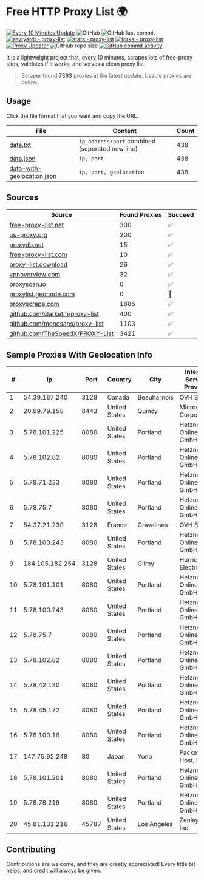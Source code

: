 
# Free HTTP Proxy List 🌍

[![Every 10 Minutes Update](https://github.com/mertguvencli/http-proxy-list/actions/workflows/main.yml/badge.svg?branch=main)](https://github.com/mertguvencli/http-proxy-list/actions/workflows/main.yml)
![GitHub](https://img.shields.io/github/license/mertguvencli/http-proxy-list)
![GitHub last commit](https://img.shields.io/github/last-commit/mertguvencli/http-proxy-list)
[![zevtyardt - proxy-list](https://img.shields.io/static/v1?label=zevtyardt&message=proxy-list&color=blue&logo=github)](https://github.com/zevtyardt/proxy-list "Go to GitHub repo")
[![stars - proxy-list](https://img.shields.io/github/stars/zevtyardt/proxy-list?style=social)](https://github.com/zevtyardt/proxy-list)
[![forks - proxy-list](https://img.shields.io/github/forks/zevtyardt/proxy-list?style=social)](https://github.com/zevtyardt/proxy-list)
[![Proxy Updater](https://github.com/zevtyardt/proxy-list/workflows/Proxy%20Updater/badge.svg)](https://github.com/zevtyardt/proxy-list/actions?query=workflow:"Proxy+Updater")
![GitHub repo size](https://img.shields.io/github/repo-size/zevtyardt/proxy-list)
[![GitHub commit activity](https://img.shields.io/github/commit-activity/m/zevtyardt/proxy-list?logo=commits)](https://github.com/zevtyardt/proxy-list/commits/main)

It is a lightweight project that, every 10 minutes, scrapes lots of free-proxy sites, validates if it works, and serves a clean proxy list.

> Scraper found **7393** proxies at the latest update. Usable proxies are below.

## Usage

Click the file format that you want and copy the URL.

|File|Content|Count|
|----|-------|-----|
|[data.txt](https://raw.githubusercontent.com/mertguvencli/http-proxy-list/main/proxy-list/data.txt)|`ip_address:port` combined (seperated new line)|438|
|[data.json](https://raw.githubusercontent.com/mertguvencli/http-proxy-list/main/proxy-list/data.json)|`ip, port`|438|
|[data-with-geolocation.json](https://raw.githubusercontent.com/mertguvencli/http-proxy-list/main/proxy-list/data-with-geolocation.json)|`ip, port, geolocation`|438|

## Sources

|Source|Found Proxies|Succeed|
|------|-------------|-------|
|[free-proxy-list.net](https://free-proxy-list.net)|300|✅|
|[us-proxy.org](https://www.us-proxy.org)|200|✅|
|[proxydb.net](http://proxydb.net)|15|✅|
|[free-proxy-list.com](https://free-proxy-list.com/?page=&port=&type%5B%5D=http&type%5B%5D=https&up_time=0&search=Search)|10|✅|
|[proxy-list.download](https://www.proxy-list.download/HTTP)|26|✅|
|[vpnoverview.com](https://vpnoverview.com/privacy/anonymous-browsing/free-proxy-servers)|32|✅|
|[proxyscan.io](https://www.proxyscan.io)|0|✅|
|[proxylist.geonode.com](https://proxylist.geonode.com/api/proxy-list?limit=300&page=1&sort_by=lastChecked&sort_type=desc&protocols=http,https)|0|🚫|
|[proxyscrape.com](https://api.proxyscrape.com/v2/?request=displayproxies&protocol=http&timeout=10000&country=all&ssl=all&anonymity=all)|1886|✅|
|[github.com/clarketm/proxy-list](https://raw.githubusercontent.com/clarketm/proxy-list/master/proxy-list-raw.txt)|400|✅|
|[github.com/monosans/proxy-list](https://raw.githubusercontent.com/monosans/proxy-list/main/proxies/http.txt)|1103|✅|
|[github.com/TheSpeedX/PROXY-List](https://raw.githubusercontent.com/TheSpeedX/PROXY-List/master/http.txt)|3421|✅|


## Sample Proxies With Geolocation Info

|#|Ip|Port|Country|City|Internet Service Provider|
|-|--|----|-------|----|-------------------------|
|1|54.39.187.240|3128|Canada|Beauharnois|OVH SAS|
|2|20.69.79.158|8443|United States|Quincy|Microsoft Corporation|
|3|5.78.101.225|8080|United States|Portland|Hetzner Online GmbH|
|4|5.78.102.82|8080|United States|Portland|Hetzner Online GmbH|
|5|5.78.71.233|8080|United States|Portland|Hetzner Online GmbH|
|6|5.78.75.7|8080|United States|Portland|Hetzner Online GmbH|
|7|54.37.21.230|3128|France|Gravelines|OVH SAS|
|8|5.78.100.243|8080|United States|Portland|Hetzner Online GmbH|
|9|184.105.182.254|3128|United States|Gilroy|Hurricane Electric LLC|
|10|5.78.101.101|8080|United States|Portland|Hetzner Online GmbH|
|11|5.78.100.243|8080|United States|Portland|Hetzner Online GmbH|
|12|5.78.75.7|8080|United States|Portland|Hetzner Online GmbH|
|13|5.78.102.82|8080|United States|Portland|Hetzner Online GmbH|
|14|5.78.42.130|8080|United States|Portland|Hetzner Online GmbH|
|15|5.78.45.172|8080|United States|Portland|Hetzner Online GmbH|
|16|5.78.100.18|8080|United States|Portland|Hetzner Online GmbH|
|17|147.75.92.248|80|Japan|Yono|Packet Host, Inc.|
|18|5.78.101.201|8080|United States|Portland|Hetzner Online GmbH|
|19|5.78.78.219|8080|United States|Portland|Hetzner Online GmbH|
|20|45.81.131.216|45787|United States|Los Angeles|Zenlayer Inc|



## Contributing

Contributions are welcome, and they are greatly appreciated! Every
little bit helps, and credit will always be given.


